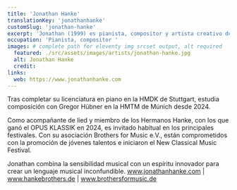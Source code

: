 ```yaml
---
title: 'Jonathan Hanke'
translationKey: 'jonathanhanke'
customSlug: 'jonathan-hanke'
excerpt: 'Jonathan (1999) es pianista, compositor y artista creativo de mestizaje entre la música clásica, el jazz y la música contemporánea. '
occupation: 'Pianista, compositor '
images: # complete path for eleventy img srcset output, alt required
  featured: ./src/assets/images/artists/jonathan-hanke.jpg
  alt: Jonathan Hanke
  credit:
links:
  web: https://www.jonathanhanke.com
---
```


Tras completar su licenciatura en piano en la HMDK de Stuttgart, estudia composición con Gregor Hübner en la HMTM de Múnich desde 2024.

Como acompañante de lied y miembro de los Hermanos Hanke, con los que ganó el OPUS KLASSIK en 2024, es invitado habitual en los principales festivales. Con su asociación Brothers for Music e.V., están comprometidos con la promoción de jóvenes talentos e iniciaron el New Classical Music Festival.

Jonathan combina la sensibilidad musical con un espíritu innovador para crear un lenguaje musical inconfundible.
www.jonathanhanke.com | www.hankebrothers.de | www.brothersformusic.de
